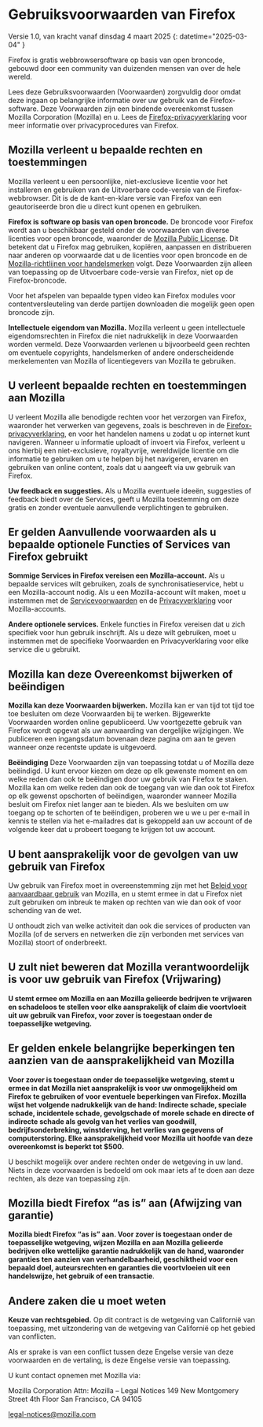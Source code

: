 # Gebruiksvoorwaarden van Firefox

Versie 1.0, van kracht vanaf dinsdag 4 maart 2025
{: datetime="2025-03-04" }

Firefox is gratis webbrowsersoftware op basis van open broncode, gebouwd door een community van duizenden mensen van over de hele wereld.

Lees deze Gebruiksvoorwaarden (Voorwaarden) zorgvuldig door omdat deze ingaan op belangrijke informatie over uw gebruik van de Firefox-software. Deze Voorwaarden zijn een bindende overeenkomst tussen Mozilla Corporation (Mozilla) en u. Lees de [Firefox-privacyverklaring](https://www.mozilla.org/privacy/firefox/) voor meer informatie over privacyprocedures van Firefox.

## Mozilla verleent u bepaalde rechten en toestemmingen

Mozilla verleent u een persoonlijke, niet-exclusieve licentie voor het installeren en gebruiken van de Uitvoerbare code-versie van de Firefox-webbrowser. Dit is de de kant-en-klare versie van Firefox van een geautoriseerde bron die u direct kunt openen en gebruiken.

**Firefox is software op basis van open broncode.** De broncode voor Firefox wordt aan u beschikbaar gesteld onder de voorwaarden van diverse licenties voor open broncode, waaronder de [Mozilla Public License](https://www.mozilla.org/MPL/). Dit betekent dat u Firefox mag gebruiken, kopiëren, aanpassen en distribueren naar anderen op voorwaarde dat u de licenties voor open broncode en de [Mozilla-richtlijnen voor handelsmerken](https://www.mozilla.org/foundation/trademarks/policy/) volgt. Deze Voorwaarden zijn alleen van toepassing op de Uitvoerbare code-versie van Firefox, niet op de Firefox-broncode.

Voor het afspelen van bepaalde typen video kan Firefox modules voor contentversleuteling van derde partijen downloaden die mogelijk geen open broncode zijn.

**Intellectuele eigendom van Mozilla.** Mozilla verleent u geen intellectuele eigendomsrechten in Firefox die niet nadrukkelijk in deze Voorwaarden worden vermeld. Deze Voorwaarden verlenen u bijvoorbeeld geen rechten om eventuele copyrights, handelsmerken of andere onderscheidende merkelementen van Mozilla of licentiegevers van Mozilla te gebruiken.

## U verleent bepaalde rechten en toestemmingen aan Mozilla

U verleent Mozilla alle benodigde rechten voor het verzorgen van Firefox, waaronder het verwerken van gegevens, zoals is beschreven in de [Firefox-privacyverklaring](https://www.mozilla.org/privacy/firefox/), en voor het handelen namens u zodat u op internet kunt navigeren. Wanneer u informatie uploadt of invoert via Firefox, verleent u ons hierbij een niet-exclusieve, royaltyvrije, wereldwijde licentie om die informatie te gebruiken om u te helpen bij het navigeren, ervaren en gebruiken van online content, zoals dat u aangeeft via uw gebruik van Firefox.

**Uw feedback en suggesties.** Als u Mozilla eventuele ideeën, suggesties of feedback biedt over de Services, geeft u Mozilla toestemming om deze gratis en zonder eventuele aanvullende verplichtingen te gebruiken.

## Er gelden Aanvullende voorwaarden als u bepaalde optionele Functies of Services van Firefox gebruikt

**Sommige Services in Firefox vereisen een Mozilla-account.** Als u bepaalde services wilt gebruiken, zoals de synchronisatieservice, hebt u een Mozilla-account nodig. Als u een Mozilla-account wilt maken, moet u instemmen met de [Servicevoorwaarden](https://www.mozilla.org/about/legal/terms/services/) en de [Privacyverklaring](https://www.mozilla.org/privacy/mozilla-accounts/) voor Mozilla-accounts.

**Andere optionele services.** Enkele functies in Firefox vereisen dat u zich specifiek voor hun gebruik inschrijft. Als u deze wilt gebruiken, moet u instemmen met de specifieke Voorwaarden en Privacyverklaring voor elke service die u gebruikt.

## Mozilla kan deze Overeenkomst bijwerken of beëindigen

**Mozilla kan deze Voorwaarden bijwerken.** Mozilla kan er van tijd tot tijd toe toe besluiten om deze Voorwaarden bij te werken. Bijgewerkte Voorwaarden worden online gepubliceerd. Uw voortgezette gebruik van Firefox wordt opgevat als uw aanvaarding van dergelijke wijzigingen. We publiceren een ingangsdatum bovenaan deze pagina om aan te geven wanneer onze recentste update is uitgevoerd.

**Beëindiging** Deze Voorwaarden zijn van toepassing totdat u of Mozilla deze beëindigd. U kunt ervoor kiezen om deze op elk gewenste moment en om welke reden dan ook te beëindigen door uw gebruik van Firefox te staken. Mozilla kan om welke reden dan ook de toegang van wie dan ook tot Firefox op elk gewenst opschorten of beëindigen, waaronder wanneer Mozilla besluit om Firefox niet langer aan te bieden. Als we besluiten om uw toegang op te schorten of te beëindigen, proberen we u we u per e-mail in kennis te stellen via het e-mailadres dat is gekoppeld aan uw account of de volgende keer dat u probeert toegang te krijgen tot uw account.

## U bent aansprakelijk voor de gevolgen van uw gebruik van Firefox

Uw gebruik van Firefox moet in overeenstemming zijn met het [Beleid voor aanvaardbaar gebruik](https://www.mozilla.org/about/legal/acceptable-use/) van Mozilla, en u stemt ermee in dat u Firefox niet zult gebruiken om inbreuk te maken op rechten van wie dan ook of voor schending van de wet.

U onthoudt zich van welke activiteit dan ook die services of producten van Mozilla (of de servers en netwerken die zijn verbonden met services van Mozilla) stoort of onderbreekt.

## U zult niet beweren dat Mozilla verantwoordelijk is voor uw gebruik van Firefox (Vrijwaring)

**U stemt ermee om Mozilla en  aan Mozilla gelieerde bedrijven te vrijwaren en schadeloos te stellen voor elke aansprakelijk of claim die voortvloeit uit uw gebruik van Firefox, voor zover is toegestaan onder de toepasselijke wetgeving.**

## Er gelden enkele belangrijke beperkingen ten aanzien van de aansprakelijkheid van Mozilla

**Voor zover is toegestaan onder de toepasselijke wetgeving, stemt u ermee in dat Mozilla niet aansprakelijk is voor uw onmogelijkheid om Firefox te gebruiken of voor eventuele beperkingen van Firefox. Mozilla wijst het volgende nadrukkelijk van de hand: Indirecte schade, speciale schade, incidentele schade, gevolgschade of morele schade en directe of indirecte schade als gevolg van het verlies van goodwill, bedrijfsonderbreking, winstderving, het verlies van gegevens of computerstoring. Elke aansprakelijkheid voor Mozilla uit hoofde van deze overeenkomst is beperkt tot $500.**

U beschikt mogelijk over andere rechten onder de wetgeving in uw land. Niets in deze voorwaarden is bedoeld om ook maar iets af te doen aan deze rechten, als deze van toepassing zijn.

## Mozilla biedt Firefox “as is” aan (Afwijzing van garantie)

**Mozilla biedt Firefox “as is” aan. Voor zover is toegestaan onder de toepasselijke wetgeving, wijzen Mozilla en aan Mozilla gelieerde bedrijven elke wettelijke garantie nadrukkelijk van de hand, waaronder garanties ten aanzien van verhandelbaarheid, geschiktheid voor een bepaald doel, auteursrechten en garanties die voortvloeien uit een handelswijze, het gebruik of een transactie**.

## Andere zaken die u moet weten

**Keuze van rechtsgebied.** Op dit contract is de wetgeving van Californië van toepassing, met uitzondering van de wetgeving van Californië op het gebied van conflicten.

Als er sprake is van een conflict tussen deze Engelse versie van deze voorwaarden en de vertaling, is deze Engelse versie van toepassing.

U kunt contact opnemen met Mozilla via:

Mozilla Corporation
Attn: Mozilla – Legal Notices
149 New Montgomery Street
4th Floor
San Francisco, CA 94105

legal-notices@mozilla.com

